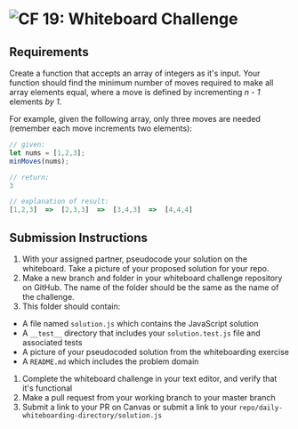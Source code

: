 ![CF](https://camo.githubusercontent.com/70edab54bba80edb7493cad3135e9606781cbb6b/687474703a2f2f692e696d6775722e636f6d2f377635415363382e706e67) 19: Whiteboard Challenge
===

## Requirements
Create a function that accepts an array of integers as it's input.  Your function should find the minimum number of moves required to make all array elements equal, where a move is defined by incrementing *n - 1* elements *by 1*.

For example, given the following array, only three moves are needed (remember each move increments two elements):

```javascript
// given:
let nums = [1,2,3];
minMoves(nums);

// return:
3

// explanation of result:
[1,2,3]  =>  [2,3,3]  =>  [3,4,3]  =>  [4,4,4]
```

## Submission Instructions

1. With your assigned partner, pseudocode your solution on the whiteboard. Take a picture of your proposed solution for your repo.
1. Make a new branch and folder in your whiteboard challenge repository on GitHub. The name of the folder should be the same as the name of the challenge.
1. This folder should contain:
  - A file named `solution.js` which contains the JavaScript solution
  - A `__test__` directory that includes your `solution.test.js` file and associated tests
  - A picture of your pseudocoded solution from the whiteboarding exercise
  - A `README.md` which includes the problem domain
1. Complete the whiteboard challenge in your text editor, and verify that it's functional
1. Make a pull request from your working branch to your master branch
1. Submit a link to your PR on Canvas or submit a link to your `repo/daily-whiteboarding-directory/solution.js`